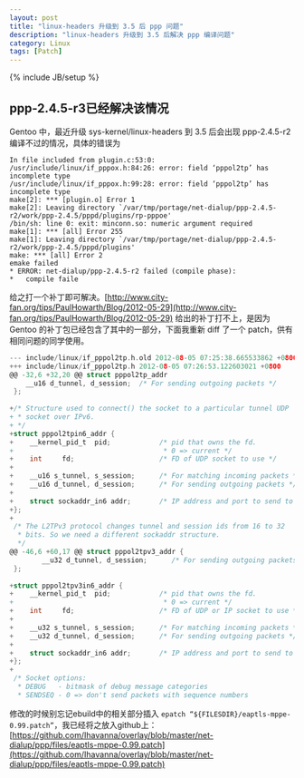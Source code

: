 ```yaml
---
layout: post
title: "linux-headers 升级到 3.5 后 ppp 问题"
description: "linux-headers 升级到 3.5 后解决 ppp 编译问题"
category: Linux
tags: [Patch]
---
```

{% include JB/setup %}

## ppp-2.4.5-r3已经解决该情况

Gentoo 中，最近升级 sys-kernel/linux-headers 到 3.5 后会出现 ppp-2.4.5-r2 编译不过的情况，具体的错误为

```
In file included from plugin.c:53:0:
/usr/include/linux/if_pppox.h:84:26: error: field ‘pppol2tp’ has incomplete type
/usr/include/linux/if_pppox.h:99:28: error: field ‘pppol2tp’ has incomplete type
make[2]: *** [plugin.o] Error 1
make[2]: Leaving directory `/var/tmp/portage/net-dialup/ppp-2.4.5-r2/work/ppp-2.4.5/pppd/plugins/rp-pppoe'
/bin/sh: line 0: exit: minconn.so: numeric argument required
make[1]: *** [all] Error 255
make[1]: Leaving directory `/var/tmp/portage/net-dialup/ppp-2.4.5-r2/work/ppp-2.4.5/pppd/plugins'
make: *** [all] Error 2
emake failed
* ERROR: net-dialup/ppp-2.4.5-r2 failed (compile phase):
*   compile faile
```

给之打一个补丁即可解决。[http://www.city-fan.org/tips/PaulHowarth/Blog/2012-05-29](http://www.city-fan.org/tips/PaulHowarth/Blog/2012-05-29) 给出的补丁打不上，是因为 Gentoo 的补丁包已经包含了其中的一部分，下面我重新 diff 了一个 patch，供有相同问题的同学使用。

<!-- more -->

```c
--- include/linux/if_pppol2tp.h.old 2012-08-05 07:25:38.665533862 +0800
+++ include/linux/if_pppol2tp.h 2012-08-05 07:26:53.122603021 +0800
@@ -32,6 +32,20 @@ struct pppol2tp_addr
    __u16 d_tunnel, d_session;  /* For sending outgoing packets */
 };
 
+/* Structure used to connect() the socket to a particular tunnel UDP
+ * socket over IPv6.
+ */
+struct pppol2tpin6_addr {
+    __kernel_pid_t  pid;            /* pid that owns the fd.
+                                     * 0 => current */
+    int     fd;                     /* FD of UDP socket to use */
+
+    __u16 s_tunnel, s_session;      /* For matching incoming packets */
+    __u16 d_tunnel, d_session;      /* For sending outgoing packets */
+
+    struct sockaddr_in6 addr;       /* IP address and port to send to */
+};
+
 /* The L2TPv3 protocol changes tunnel and session ids from 16 to 32
  * bits. So we need a different sockaddr structure.
  */
@@ -46,6 +60,17 @@ struct pppol2tpv3_addr {
        __u32 d_tunnel, d_session;      /* For sending outgoing packets */
 };
 
+struct pppol2tpv3in6_addr {
+    __kernel_pid_t  pid;            /* pid that owns the fd.
+                                     * 0 => current */
+    int     fd;                     /* FD of UDP or IP socket to use */
+
+    __u32 s_tunnel, s_session;      /* For matching incoming packets */
+    __u32 d_tunnel, d_session;      /* For sending outgoing packets */
+
+    struct sockaddr_in6 addr;       /* IP address and port to send to */
+};
+
 /* Socket options:
  * DEBUG   - bitmask of debug message categories
  * SENDSEQ - 0 => don't send packets with sequence numbers
```

修改的时候别忘记ebuild中的相关部分插入 `epatch “${FILESDIR}/eaptls-mppe-0.99.patch”`，我已经将之放入github上：[https://github.com/Ihavanna/overlay/blob/master/net-dialup/ppp/files/eaptls-mppe-0.99.patch](https://github.com/Ihavanna/overlay/blob/master/net-dialup/ppp/files/eaptls-mppe-0.99.patch)
